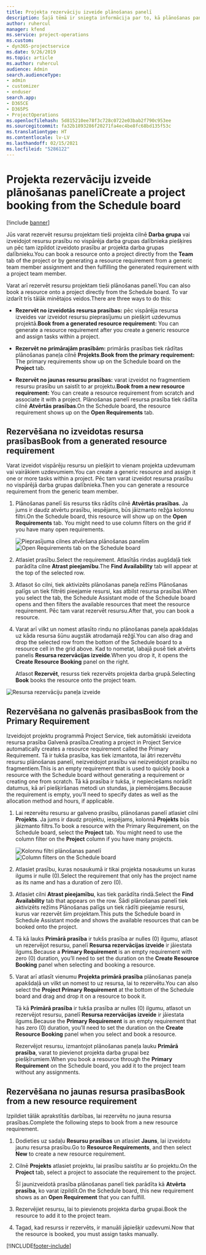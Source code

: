 ```yaml
---
title: Projekta rezervāciju izveide plānošanas panelī
description: Šajā tēmā ir sniegta informācija par to, kā plānošanas panelī izveidot projekta rezervāciju.
author: ruhercul
manager: kfend
ms.service: project-operations
ms.custom:
- dyn365-projectservice
ms.date: 9/26/2019
ms.topic: article
ms.author: ruhercul
audience: Admin
search.audienceType:
- admin
- customizer
- enduser
search.app:
- D365CE
- D365PS
- ProjectOperations
ms.openlocfilehash: 5d815210ee78f3c728c0722e03bab2f790c953ee
ms.sourcegitcommit: fa32b1893286f20271fa4ec4be8fc68bd135f53c
ms.translationtype: HT
ms.contentlocale: lv-LV
ms.lasthandoff: 02/15/2021
ms.locfileid: "5286122"
---
```

# <a name="create-a-project-booking-from-the-schedule-board"></a><span data-ttu-id="044bd-103">Projekta rezervāciju izveide plānošanas panelī</span><span class="sxs-lookup"><span data-stu-id="044bd-103">Create a project booking from the Schedule board</span></span>

[!include [banner](../includes/psa-now-project-operations.md)]

<span data-ttu-id="044bd-104">Jūs varat rezervēt resursu projektam tieši projekta cilnē **Darba grupa** vai izveidojot resursu prasību no vispārēja darba grupas dalībnieka piešķires un pēc tam izpildot izveidoto prasību ar projekta darba grupas dalībnieku.</span><span class="sxs-lookup"><span data-stu-id="044bd-104">You can book a resource onto a project directly from the **Team** tab of the project or by generating a resource requirement from a generic team member assignment and then fulfilling the generated requirement with a project team member.</span></span>

<span data-ttu-id="044bd-105">Varat arī rezervēt resursu projektam tieši plānošanas panelī.</span><span class="sxs-lookup"><span data-stu-id="044bd-105">You can also book a resource onto a project directly from the Schedule board.</span></span> <span data-ttu-id="044bd-106">To var izdarīt trīs tālāk minētajos veidos.</span><span class="sxs-lookup"><span data-stu-id="044bd-106">There are three ways to do this:</span></span>

- <span data-ttu-id="044bd-107">**Rezervēt no izveidotās resursa prasības:** pēc vispārēja resursa izveides var izveidot resursu pieprasījumu un piešķirt uzdevumus projektā.</span><span class="sxs-lookup"><span data-stu-id="044bd-107">**Book from a generated resource requirement:** You can generate a resource requirement after you create a generic resource and assign tasks within a project.</span></span>

- <span data-ttu-id="044bd-108">**Rezervēt no primārajām prasībām:** primārās prasības tiek rādītas plānošanas paneļa cilnē **Projekts**.</span><span class="sxs-lookup"><span data-stu-id="044bd-108">**Book from the primary requirement:** The primary requirements show up on the Schedule board on the **Project** tab.</span></span> 

- <span data-ttu-id="044bd-109">**Rezervēt no jaunas resursu prasības:** varat izveidot no fragmentiem resursu prasību un saistīt to ar projektu.</span><span class="sxs-lookup"><span data-stu-id="044bd-109">**Book from a new resource requirement:** You can create a resource requirement from scratch and associate it with a project.</span></span> <span data-ttu-id="044bd-110">Plānošanas panelī resursa prasība tiek rādīta cilnē **Atvērtās prasības**.</span><span class="sxs-lookup"><span data-stu-id="044bd-110">On the Schedule board, the resource requirement shows up on the **Open Requirements** tab.</span></span>

## <a name="book-from-a-generated-resource-requirement"></a><span data-ttu-id="044bd-111">Rezervēšana no izveidotas resursa prasības</span><span class="sxs-lookup"><span data-stu-id="044bd-111">Book from a generated resource requirement</span></span>

<span data-ttu-id="044bd-112">Varat izveidot vispārēju resursu un piešķirt to vienam projekta uzdevumam vai vairākiem uzdevumiem.</span><span class="sxs-lookup"><span data-stu-id="044bd-112">You can create a generic resource and assign it one or more tasks within a project.</span></span> <span data-ttu-id="044bd-113">Pēc tam varat izveidot resursa prasību no vispārējā darba grupas dalībnieka.</span><span class="sxs-lookup"><span data-stu-id="044bd-113">Then you can generate a resource requirement from the generic team member.</span></span> 

1.  <span data-ttu-id="044bd-114">Plānošanas panelī šis resurss tiks rādīts cilnē **Atvērtās prasības**. Ja jums ir daudz atvērtu prasību, iespējams, būs jāizmanto režģa kolonnu filtri.</span><span class="sxs-lookup"><span data-stu-id="044bd-114">On the Schedule board, this resource will show up on the **Open Requirements** tab. You might need to use column filters on the grid if you have many open requirements.</span></span> 

    <span data-ttu-id="044bd-115">![Pieprasījuma cilnes atvēršana plānošanas panelim](media/FAQ-Project-Booking-Schedule-Board-1.png "Rezervāciju un uzdevumu tabulas ekrānuzņēmums")</span><span class="sxs-lookup"><span data-stu-id="044bd-115">![Open Requirements tab on the Schedule board](media/FAQ-Project-Booking-Schedule-Board-1.png "Screenshot of bookings and assignments table")</span></span>

2. <span data-ttu-id="044bd-116">Atlasiet prasību.</span><span class="sxs-lookup"><span data-stu-id="044bd-116">Select the requirement.</span></span> <span data-ttu-id="044bd-117">Atlasītās rindas augšdaļā tiek parādīta cilne **Atrast pieejamību**.</span><span class="sxs-lookup"><span data-stu-id="044bd-117">The **Find Availability** tab will appear at the top of the selected row.</span></span>
 
3. <span data-ttu-id="044bd-118">Atlasot šo cilni, tiek aktivizēts plānošanas paneļa režīms Plānošanas palīgs un tiek filtrēti pieejamie resursi, kas atbilst resursa prasībai.</span><span class="sxs-lookup"><span data-stu-id="044bd-118">When you select the tab, the Schedule Assistant mode of the Schedule board opens and then filters the available resources that meet the resource requirement.</span></span> <span data-ttu-id="044bd-119">Pēc tam varat rezervēt resursu.</span><span class="sxs-lookup"><span data-stu-id="044bd-119">After that, you can book a resource.</span></span>

4. <span data-ttu-id="044bd-120">Varat arī vilkt un nomest atlasīto rindu no plānošanas paneļa apakšdaļas uz kāda resursa šūnu augstāk atrodamajā režģī.</span><span class="sxs-lookup"><span data-stu-id="044bd-120">You can also drag and drop the selected row from the bottom of the Schedule board to a resource cell in the grid above.</span></span> <span data-ttu-id="044bd-121">Kad to nometat, labajā pusē tiek atvērts panelis **Resursa rezervācijas izveide**.</span><span class="sxs-lookup"><span data-stu-id="044bd-121">When you drop it, it opens the **Create Resource Booking** panel on the right.</span></span>

    <span data-ttu-id="044bd-122">Atlasot **Rezervēt**, resurss tiek rezervēts projekta darba grupā.</span><span class="sxs-lookup"><span data-stu-id="044bd-122">Selecting **Book** books the resource onto the project team.</span></span>

![Resursa rezervāciju paneļa izveide](media/FAQ-Project-Booking-Schedule-Board-6.png "")
 

## <a name="book-from-the-primary-requirement"></a><span data-ttu-id="044bd-124">Rezervēšana no galvenās prasības</span><span class="sxs-lookup"><span data-stu-id="044bd-124">Book from the Primary Requirement</span></span>

<span data-ttu-id="044bd-125">Izveidojot projektu programmā Project Service, tiek automātiski izveidota resursa prasība Galvenā prasība.</span><span class="sxs-lookup"><span data-stu-id="044bd-125">Creating a project in Project Service automatically creates a resource requirement called the Primary Requirement.</span></span> <span data-ttu-id="044bd-126">Tā ir tukša prasība, kas tiek izmantota, lai ātri rezervētu resursu plānošanas panelī, neizveidojot prasību vai neizveidojot prasību no fragmentiem.</span><span class="sxs-lookup"><span data-stu-id="044bd-126">This is an empty requirement that is used to quickly book a resource with the Schedule board without generating a requirement or creating one from scratch.</span></span> <span data-ttu-id="044bd-127">Tā kā prasība ir tukša, ir nepieciešams norādīt datumus, kā arī piešķiršanas metodi un stundas, ja piemērojams.</span><span class="sxs-lookup"><span data-stu-id="044bd-127">Because the requirement is empty, you’ll need to specify dates as well as the allocation method and hours, if applicable.</span></span> 

1. <span data-ttu-id="044bd-128">Lai rezervētu resursu ar galveno prasību, plānošanas panelī atlasiet cilni **Projekts**. Ja jums ir daudz projektu, iespējams, kolonnā **Projekts** būs jāizmanto filtrs.</span><span class="sxs-lookup"><span data-stu-id="044bd-128">To book a resource with the Primary Requirement, on the Schedule board, select the **Project** tab. You might need to use the column filter on the **Project** column if you have many projects.</span></span>

   <span data-ttu-id="044bd-129">![Kolonnu filtri plānošanas panelī](media/FAQ-Project-Booking-Schedule-Board-2.png "Rezervāciju un uzdevumu tabulas ekrānuzņēmums")</span><span class="sxs-lookup"><span data-stu-id="044bd-129">![Column filters on the Schedule board](media/FAQ-Project-Booking-Schedule-Board-2.png "Screenshot of bookings and assignments table")</span></span>

2. <span data-ttu-id="044bd-130">Atlasiet prasību, kuras nosaukumā ir tikai projekta nosaukums un kuras ilgums ir nulle (0).</span><span class="sxs-lookup"><span data-stu-id="044bd-130">Select the requirement that only has the project name as its name and has a duration of zero (0).</span></span>

3. <span data-ttu-id="044bd-131">Atlasiet cilni **Atrast pieejamību**, kas tiek parādīta rindā.</span><span class="sxs-lookup"><span data-stu-id="044bd-131">Select the **Find Availability** tab that appears on the row.</span></span> <span data-ttu-id="044bd-132">Šādi plānošanas panelī tiek aktivizēts režīms Plānošanas palīgs un tiek rādīti pieejamie resursi, kurus var rezervēt šim projektam.</span><span class="sxs-lookup"><span data-stu-id="044bd-132">This puts the Schedule board in Schedule Assistant mode and shows the available resources that can be booked onto the project.</span></span>

4. <span data-ttu-id="044bd-133">Tā kā lauks **Primārā prasība** ir tukšs prasība ar nulles (0) ilgumu, atlasot un rezervējot resursu, panelī **Resursa rezervācijas izveide** ir jāiestata ilgums.</span><span class="sxs-lookup"><span data-stu-id="044bd-133">Because a **Primary Requirement** is an empty requirement with zero (0) duration, you’ll need to set the duration on the **Create Resource Booking** panel when selecting and booking a resource.</span></span>

5. <span data-ttu-id="044bd-134">Varat arī atlasīt vienumu **Projekta primārā prasība** plānošanas paneļa apakšdaļā un vilkt un nomest to uz resursa, lai to rezervētu.</span><span class="sxs-lookup"><span data-stu-id="044bd-134">You can also select the **Project Primary Requirement** at the bottom of the Schedule board and drag and drop it on a resource to book it.</span></span>
 
    <span data-ttu-id="044bd-135">Tā kā **Primārā prasība** ir tukša prasība ar nulles (0) ilgumu, atlasot un rezervējot resursu, panelī **Resursa rezervācijas izveide** ir jāiestata ilgums.</span><span class="sxs-lookup"><span data-stu-id="044bd-135">Because the **Primary Requirement** is an empty requirement that has zero (0) duration, you’ll need to set the duration on the **Create Resource Booking** panel when you select and book a resource.</span></span>
 
    <span data-ttu-id="044bd-136">Rezervējot resursu, izmantojot plānošanas paneļa lauku **Primārā prasība**, varat to pievienot projekta darba grupai bez piešķīrumiem.</span><span class="sxs-lookup"><span data-stu-id="044bd-136">When you book a resource through the **Primary Requirement** on the Schedule board, you add it to the project team without any assignments.</span></span>
 
## <a name="book-from-a-new-resource-requirement"></a><span data-ttu-id="044bd-137">Rezervēšana no jaunas resursa prasības</span><span class="sxs-lookup"><span data-stu-id="044bd-137">Book from a new resource requirement</span></span>
<span data-ttu-id="044bd-138">Izpildiet tālāk aprakstītās darbības, lai rezervētu no jauna resursa prasības.</span><span class="sxs-lookup"><span data-stu-id="044bd-138">Complete the following steps to book from a new resource requirement.</span></span> 

1. <span data-ttu-id="044bd-139">Dodieties uz sadaļu **Resursu prasības** un atlasiet **Jauns**, lai izveidotu jaunu resursa prasību.</span><span class="sxs-lookup"><span data-stu-id="044bd-139">Go to **Resource Requirements**, and then select **New** to create a new resource requirement.</span></span>

2. <span data-ttu-id="044bd-140">Cilnē **Projekts** atlasiet projektu, lai prasību saistītu ar šo projektu.</span><span class="sxs-lookup"><span data-stu-id="044bd-140">On the **Project** tab, select a project to associate the requirement to the project.</span></span>
 
    <span data-ttu-id="044bd-141">Šī jaunizveidotā prasība plānošanas panelī tiek parādīta kā **Atvērta prasība**, ko varat izpildīt.</span><span class="sxs-lookup"><span data-stu-id="044bd-141">On the Schedule board, this new requirement shows as an **Open Requirement** that you can fulfill.</span></span>

3. <span data-ttu-id="044bd-142">Rezervējiet resursu, lai to pievienots projekta darba grupai.</span><span class="sxs-lookup"><span data-stu-id="044bd-142">Book the resource to add it to the project team.</span></span>

4. <span data-ttu-id="044bd-143">Tagad, kad resurss ir rezervēts, ir manuāli jāpiešķir uzdevumi.</span><span class="sxs-lookup"><span data-stu-id="044bd-143">Now that the resource is booked, you must assign tasks manually.</span></span>



[!INCLUDE[footer-include](../includes/footer-banner.md)]